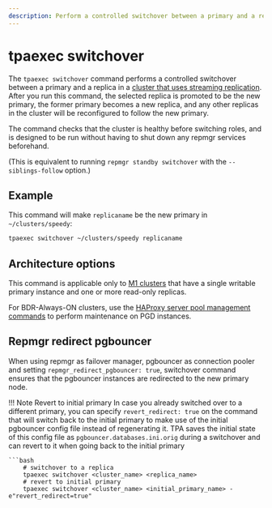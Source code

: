 ```yaml
---
description: Perform a controlled switchover between a primary and a replica in a cluster that uses streaming replication.
---
```


# tpaexec switchover

The `tpaexec switchover` command performs a controlled switchover
between a primary and a replica in a [cluster that uses streaming
replication](architecture-M1.md). After you run this command, the
selected replica is promoted to be the new primary, the former primary
becomes a new replica, and any other replicas in the cluster will be
reconfigured to follow the new primary.

The command checks that the cluster is healthy before switching roles,
and is designed to be run without having to shut down any repmgr
services beforehand.

(This is equivalent to running `repmgr standby switchover` with the
`--siblings-follow` option.)

## Example

This command will make `replicaname` be the new primary in
`~/clusters/speedy`:

```bash
tpaexec switchover ~/clusters/speedy replicaname
```

## Architecture options

This command is applicable only to [M1 clusters](architecture-M1.md)
that have a single writable primary instance and one or more read-only
replicas.

For BDR-Always-ON clusters, use the
[HAProxy server pool management commands](tpaexec-server-pool.md) to
perform maintenance on PGD instances.

## Repmgr redirect pgbouncer

When using repmgr as failover manager, pgbouncer as connection pooler and
setting `repmgr_redirect_pgbouncer: true`, switchover command ensures that
the pgbouncer instances are redirected to the new primary node.

!!! Note Revert to initial primary
    In case you already switched over to a different primary, you can specify `revert_redirect: true`
    on the command that will switch back to the initial primary to make use of the initial pgbouncer config file instead of regenerating it.
    TPA saves the initial state of this config file as `pgbouncer.databases.ini.orig` during a switchover and can revert to it when going back to the initial primary

    ```bash
        # switchover to a replica
        tpaexec switchover <cluster_name> <replica_name>
        # revert to initial primary
        tpaexec switchover <cluster_name> <initial_primary_name> -e"revert_redirect=true"
